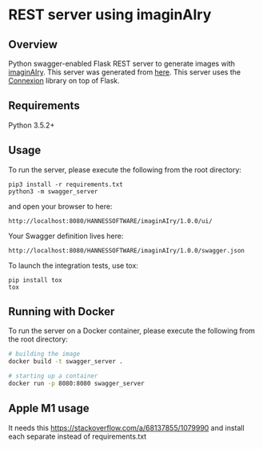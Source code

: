 # REST server using imaginAIry

## Overview
Python swagger-enabled Flask REST server to generate images with [imaginAIry](https://github.com/brycedrennan/imaginAIry). This server was generated from [here](https://app.swaggerhub.com/apis/HANNESSOFTWARE/imaginAIry/1.0.0#/Environment/generateImage).
This server uses the [Connexion](https://github.com/zalando/connexion) library on top of Flask.

## Requirements
Python 3.5.2+

## Usage
To run the server, please execute the following from the root directory:

```
pip3 install -r requirements.txt
python3 -m swagger_server
```

and open your browser to here:

```
http://localhost:8080/HANNESSOFTWARE/imaginAIry/1.0.0/ui/
```

Your Swagger definition lives here:

```
http://localhost:8080/HANNESSOFTWARE/imaginAIry/1.0.0/swagger.json
```

To launch the integration tests, use tox:
```
pip install tox
tox
```

## Running with Docker

To run the server on a Docker container, please execute the following from the root directory:

```bash
# building the image
docker build -t swagger_server .

# starting up a container
docker run -p 8080:8080 swagger_server
```

## Apple M1 usage

It needs this https://stackoverflow.com/a/68137855/1079990 and install each separate instead of requirements.txt